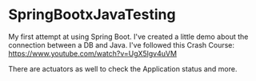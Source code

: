 # SpringBootxJavaTesting
My first attempt at using Spring Boot. I've created a little demo about the connection between a DB and Java.
I've followed this Crash Course: https://www.youtube.com/watch?v=UgX5lgv4uVM

There are actuators as well to check the Application status and more.
